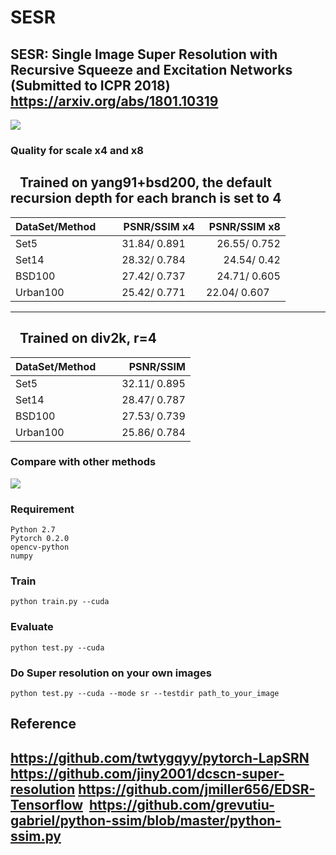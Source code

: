 # SESR
SESR: Single Image Super Resolution with Recursive Squeeze and Excitation Networks (Submitted to ICPR 2018)
https://arxiv.org/abs/1801.10319
---
![](https://github.com/opteroncx/SESR/raw/master/figures/f1.png)  
### Quality for scale x4 and x8
    Trained on yang91+bsd200, the default recursion depth for each branch is set to 4
---
| DataSet/Method        | PSNR/SSIM x4| PSNR/SSIM x8|
| ------------- | -----| -----:|
| Set5      | 31.84/ 0.891      |26.55/ 0.752      |
| Set14     | 28.32/ 0.784      |24.54/ 0.42      | 
| BSD100    | 27.42/ 0.737      |24.71/ 0.605      | 
| Urban100  | 25.42/ 0.771      |  22.04/ 0.607      | 
---
    Trained on div2k, r=4
---
| DataSet/Method        | PSNR/SSIM|
| ------------- | -----:|
| Set5      | 32.11/ 0.895      |
| Set14     | 28.47/ 0.787      | 
| BSD100    | 27.53/ 0.739      | 
| Urban100    | 25.86/ 0.784      | 
### Compare with other methods
![](https://github.com/opteroncx/SESR/raw/master/figures/f2.png)  
### Requirement
    Python 2.7
    Pytorch 0.2.0
    opencv-python
    numpy
### Train
    python train.py --cuda
### Evaluate
    python test.py --cuda
### Do Super resolution on your own images
    python test.py --cuda --mode sr --testdir path_to_your_image

Reference
---
  https://github.com/twtygqyy/pytorch-LapSRN
  https://github.com/jiny2001/dcscn-super-resolution
  https://github.com/jmiller656/EDSR-Tensorflow
  https://github.com/grevutiu-gabriel/python-ssim/blob/master/python-ssim.py
---
